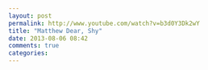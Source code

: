 ```yaml
---
layout: post
permalink: http://www.youtube.com/watch?v=b3d0Y3Dk2wY
title: "Matthew Dear, Shy"
date: 2013-08-06 08:42
comments: true
categories: 
---
```

